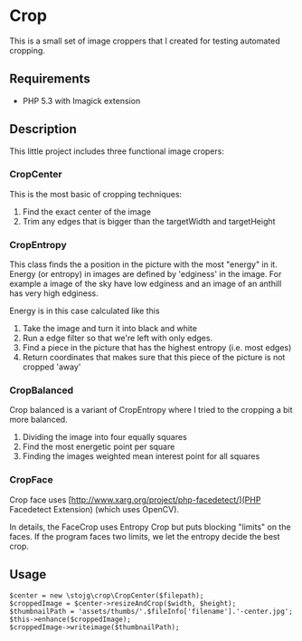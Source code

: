 # Crop

This is a small set of image croppers that I created for testing automated cropping. 

## Requirements

 - PHP 5.3 with Imagick extension

## Description

This little project includes three functional image cropers:

### CropCenter

 This is the most basic of cropping techniques:

   1. Find the exact center of the image
   2. Trim any edges that is bigger than the targetWidth and targetHeight

### CropEntropy

This class finds the a position in the picture with the most "energy" in it. Energy (or entropy) in
images are defined by 'edginess' in the image. For example a image of the sky have low edginess and
an image of an anthill has very high edginess.

Energy is in this case calculated like this

  1. Take the image and turn it into black and white
  2. Run a edge filter so that we're left with only edges.
  3. Find a piece in the picture that has the highest entropy (i.e. most edges)
  4. Return coordinates that makes sure that this piece of the picture is not cropped 'away'

### CropBalanced

Crop balanced is a variant of CropEntropy where I tried to the cropping a bit more balanced.

  1. Dividing the image into four equally squares
  2. Find the most energetic point per square
  3. Finding the images weighted mean interest point for all squares

### CropFace

Crop face uses [http://www.xarg.org/project/php-facedetect/](PHP Facedetect Extension) (which uses OpenCV).

In details, the FaceCrop uses Entropy Crop but puts blocking "limits" on the faces.
If the program faces two limits, we let the entropy decide the best crop.


## Usage

	$center = new \stojg\crop\CropCenter($filepath);
	$croppedImage = $center->resizeAndCrop($width, $height);
	$thumbnailPath = 'assets/thumbs/'.$fileInfo['filename'].'-center.jpg';
	$this->enhance($croppedImage);
	$croppedImage->writeimage($thumbnailPath);
